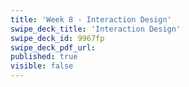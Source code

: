 ```yaml
---
title: 'Week 8 - Interaction Design'
swipe_deck_title: 'Interaction Design'
swipe_deck_id: 9967fp
swipe_deck_pdf_url:
published: true
visible: false
---
```

